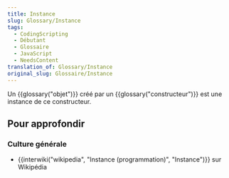```yaml
---
title: Instance
slug: Glossary/Instance
tags:
  - CodingScripting
  - Débutant
  - Glossaire
  - JavaScript
  - NeedsContent
translation_of: Glossary/Instance
original_slug: Glossaire/Instance
---
```

Un {{glossary("objet")}} créé par un {{glossary("constructeur")}} est une instance de ce constructeur.

## Pour approfondir

### Culture générale

- {{interwiki("wikipedia", "Instance (programmation)", "Instance")}} sur Wikipédia
